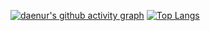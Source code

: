 <!--### Hi there 👋-->

<!--
**riv-gh/riv-gh** is a ✨ _special_ ✨ repository because its `README.md` (this file) appears on your GitHub profile.

Here are some ideas to get you started:

- 🔭 I’m currently working on ...
- 🌱 I’m currently learning ...
- 👯 I’m looking to collaborate on ...
- 🤔 I’m looking for help with ...
- 💬 Ask me about ...
- 📫 How to reach me: ...
- 😄 Pronouns: ...
- ⚡ Fun fact: ...
-->
[![daenur's github activity graph](https://github-readme-activity-graph.cyclic.app/graph?username=riv-gh&theme=github-compact)](#)
[![Top Langs](https://github-readme-stats.vercel.app/api/top-langs/?username=riv-gh&layout=compact&hide=Pascal)](#)
